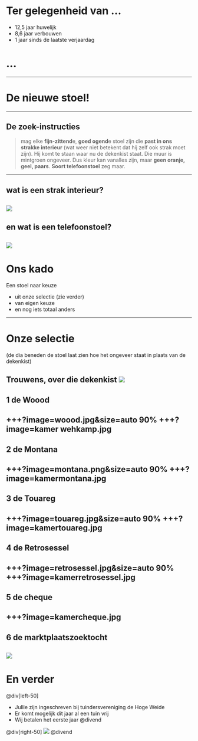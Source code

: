 # Ter gelegenheid van ...
- 12,5 jaar huwelijk  
- 8,6 jaar verbouwen  
- 1 jaar sinds de laatste verjaardag  
# ...  
---
# De nieuwe stoel!
---
## De zoek-instructies
>mag elke **fijn-zittend**e, **goed ogend**e stoel zijn die **past in ons strakke interieur** (wat weer niet betekent dat hij zelf ook strak moet zijn). Hij komt te staan waar nu de dekenkist staat. Die muur is mintgroen ongeveer. Dus kleur kan vanalles zijn, maar **geen oranje, geel, paars**. **Soort telefoonstoel** zeg maar.
---
## wat is een strak interieur?
![](strak.jpg)
---
## en wat is een telefoonstoel?
![](telefoonstoel.jpg)
---
# Ons kado
Een stoel naar keuze  
- uit onze selectie (zie verder)  
- van eigen keuze  
- en nog iets totaal anders  
---
# Onze selectie
(de dia beneden de stoel laat zien hoe het ongeveer staat in plaats van de dekenkist)  
  
Trouwens, over die dekenkist
![](annedekenkist.png)
---
##  1 de Woood
+++?image=woood.jpg&size=auto 90%
+++?image=kamer wehkamp.jpg
---
## 2 de Montana
+++?image=montana.png&size=auto 90%
+++?image=kamermontana.jpg
---
## 3 de Touareg
+++?image=touareg.jpg&size=auto 90%
+++?image=kamertouareg.jpg
---
## 4 de Retrosessel
+++?image=retrosessel.jpg&size=auto 90%
+++?image=kamerretrosessel.jpg
---
## 5 de cheque
+++?image=kamercheque.jpg
---
## 6 de marktplaatszoektocht
![](marktplaats.png)
---
# En verder
@div[left-50]
- Jullie zijn ingeschreven bij tuindersvereniging de Hoge Weide  
- Er komt mogelijk dit jaar al een tuin vrij  
- Wij betalen het eerste jaar
@divend

@div[right-50]
![](tuin.jpg)
@divend
